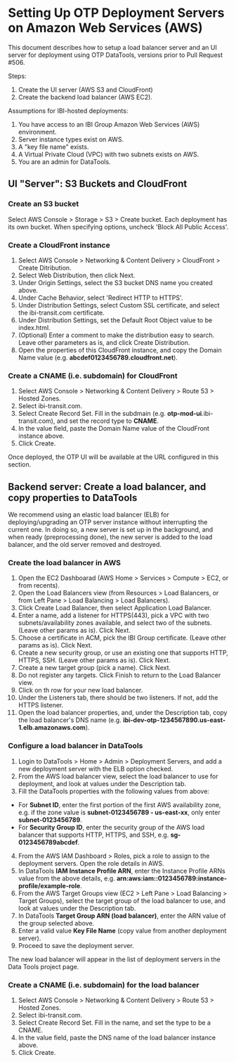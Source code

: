 # Setting Up OTP Deployment Servers on Amazon Web Services (AWS)

This document describes how to setup a load balancer server and an UI server for deployment using OTP DataTools, versions prior to Pull Request #506.

Steps:

1. Create the UI server (AWS S3 and CloudFront)
2. Create the backend load balancer (AWS EC2).

Assumptions for IBI-hosted deployments:

1. You have access to an IBI Group Amazon Web Services (AWS) environment.
2. Server instance types exist on AWS.
3. A "key file name" exists.
4. A Virtual Private Cloud (VPC) with two subnets exists on AWS.
5. You are an admin for DataTools.

## UI "Server": S3 Buckets and CloudFront

### Create an S3 bucket

Select AWS Console > Storage > S3 > Create bucket. Each deployment has its own bucket.
When specifying options, uncheck 'Block All Public Access'.

### Create a CloudFront instance

1. Select AWS Console > Networking & Content Delivery > CloudFront > Create Ditribution. 
2. Select Web Distribution, then click Next.
3. Under Origin Settings, select the S3 bucket DNS name you created above.
4. Under Cache Behavior, select 'Redirect HTTP to HTTPS'.
5. Under Distribution Settings, select Custom SSL certificate, and select the ibi-transit.com certificate.
6. Under Distribution Settings, set the Default Root Object value to be index.html.
7. (Optional) Enter a comment to make the distribution easy to search. Leave other parameters as is, and click Create Distribution.
8. Open the properties of this CloudFront instance, and copy the Domain Name value (e.g. **abcdef0123456789.cloudfront.net**).

### Create a CNAME (i.e. subdomain) for CloudFront

1. Select AWS Console > Networking & Content Delivery > Route 53 > Hosted Zones.
2. Select ibi-transit.com.
3. Select Create Record Set. Fill in the subdmain (e.g. **otp-mod-ui**.ibi-transit.com), and set the record type to **CNAME**.
4. In the value field, paste the Domain Name value of the CloudFront instance above.
5. Click Create.

Once deployed, the OTP UI will be available at the URL configured in this section.

## Backend server: Create a load balancer, and copy properties to DataTools

We recommend using an elastic load balancer (ELB) for deploying/upgrading an OTP server instance without interrupting the current one. In doing so, a new server is set up in the background, and when ready (preprocessing done), the new server is added to the load balancer, and the old server removed and destroyed.

### Create the load balancer in AWS

1. Open the EC2 Dashboarad (AWS Home > Services > Compute > EC2, or from recents).
2. Open the Load Balancers view (from Resources > Load Balancers, or from Left Pane > Load Balancing > Load Balancers).
3. Click Create Load Balancer, then select Application Load Balancer.
4. Enter a name, add a listener for HTTPS(443), pick a VPC with two subnets/availability zones available, and select two of the subnets. (Leave other params as is). Click Next.
5. Choose a certificate in ACM, pick the IBI Group certificate. (Leave other params as is). Click Next.
6. Create a new security group, or use an existing one that supports HTTP, HTTPS, SSH. (Leave other params as is). Click Next.
7. Create a new target group (pick a name). Click Next. 
8. Do not register any targets. Click Finish to return to the Load Balancer view.
9. Click on th row for your new load balancer.
10. Under the Listeners tab, there should be two listeners. If not, add the HTTPS listener.
11. Open the load balancer properties, and, under the Description tab, copy the load balancer's DNS name (e.g. **ibi-dev-otp-1234567890.us-east-1.elb.amazonaws.com**).

### Configure a load balancer in DataTools

1. Login to DataTools > Home > Admin > Deployment Servers, and add a new deployment server with the ELB option checked.
2. From the AWS load balancer view, select the load balancer to use for deployment, and look at values under the Description tab.
3. Fill the DataTools properties with the following values from above: 
* For **Subnet ID**, enter the first portion of the first AWS availability zone, e.g. if the zone value is **subnet-0123456789 - us-east-xx**, only enter **subnet-0123456789**. 
* For **Security Group ID**, enter the security group of the AWS load balancer that supports HTTP, HTTPS, and SSH, e.g. **sg-0123456789abcdef**.
4. From the AWS IAM Dashboard > Roles, pick a role to assign to the deployment servers. Open the role details in AWS.
5. In DataTools **IAM Instance Profile ARN**, enter the Instance Profile ARNs value from the above details, e.g. **arn:aws:iam::0123456789:instance-profile/example-role**.
6. From the AWS Target Groups view (EC2 > Left Pane > Load Balancing > Target Groups), select the target group of the load balancer to use, and look at values under the Description tab.
7. In DataTools **Target Group ARN (load balancer)**, enter the ARN value of the group selected above.
8. Enter a valid value **Key File Name** (copy value from another deployment server).
9. Proceed to save the deployment server.

The new load balancer will appear in the list of deployment servers in the Data Tools project page.

### Create a CNAME (i.e. subdomain) for the load balancer

1. Select AWS Console > Networking & Content Delivery > Route 53 > Hosted Zones.
2. Select ibi-transit.com.
3. Select Create Record Set. Fill in the name, and set the type to be a CNAME.
4. In the value field, paste the DNS name of the load balancer instance above.
5. Click Create.

